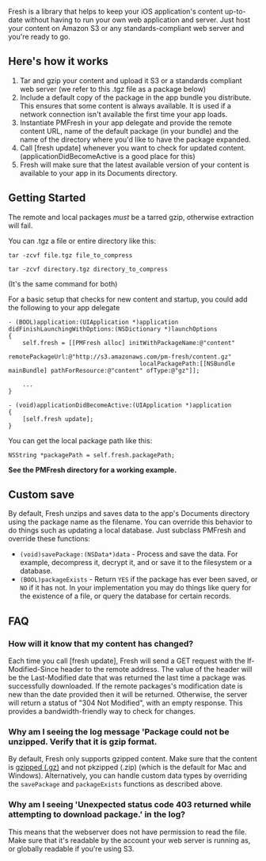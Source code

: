 Fresh is a library that helps to keep your iOS application's content up-to-date without having to run your own web application and server. Just host your content on Amazon S3 or any standards-compliant web server and you're ready to go.

## Here's how it works

1. Tar and gzip your content and upload it S3 or a standards compliant web server (we refer to this .tgz file as a package below)
2. Include a default copy of the package in the app bundle you distribute. This ensures that some content is always available. It is used if a network connection isn't available the first time your app loads.
3. Instantiate PMFresh in your app delegate and provide the remote content URL, name of the default package (in your bundle) and the name of the directory where you'd like to have the package expanded.
4. Call [fresh update] whenever you want to check for updated content. (applicationDidBecomeActive is a good place for this)
5. Fresh will make sure that the latest available version of your content is available to your app in its Documents directory.

## Getting Started

The remote and local packages *must* be a tarred gzip, otherwise extraction will fail.

You can .tgz a file or entire directory like this:

```
tar -zcvf file.tgz file_to_compress
```
```
tar -zcvf directory.tgz directory_to_compress
```
(It's the same command for both)

For a basic setup that checks for new content and startup, you could add the following to your app delegate


```objc
- (BOOL)application:(UIApplication *)application didFinishLaunchingWithOptions:(NSDictionary *)launchOptions
{
    self.fresh = [[PMFresh alloc] initWithPackageName:@"content"
                                     remotePackageUrl:@"http://s3.amazonaws.com/pm-fresh/content.gz"
                                     localPackagePath:[[NSBundle mainBundle] pathForResource:@"content" ofType:@"gz"]];
    
    ...
}

```

```objc
- (void)applicationDidBecomeActive:(UIApplication *)application
{
    [self.fresh update];
}
```

You can get the local package path like this:

```objc
NSString *packagePath = self.fresh.packagePath;
```

**See the PMFresh directory for a working example.**

## Custom save
By default, Fresh unzips and saves data to the app's Documents directory using the package name as the filename. You can override this behavior to do things such as updating a local database. Just subclass PMFresh and override these functions: 
* `(void)savePackage:(NSData*)data` - Process and save the data. For example, decompress it, decrypt it, and or save it to the filesystem or a database.
* `(BOOL)packageExists` - Return `YES` if the package has ever been saved, or `NO` if it has not. In your implementation you may do things like query for the existence of a file, or query the database for certain records.

## FAQ
### How will it know that my content has changed?
Each time you call [fresh update], Fresh will send a GET request with the If-Modified-Since header to the remote address. The value of the header will be the Last-Modified date that was returned the last time a package was successfully downloaded. If the remote packages's modification date is new than the date provided then it will be returned. Otherwise, the server will return a status of "304 Not Modified", with an empty response. This provides a bandwidth-friendly way to check for changes.
### Why am I seeing the log message 'Package could not be unzipped. Verify that it is gzip format.
By default, Fresh only supports gzipped content. Make sure that the content is [gzipped (.gz)](http://en.wikipedia.org/wiki/Gzip) and not pkzipped (.zip) (which is the default for Mac and Windows). Alternatively, you can handle custom data types by overriding the `savePackage` and `packageExists` functions as described above.
### Why am I seeing 'Unexpected status code 403 returned while attempting to download package.' in the log?
This means that the webserver does not have permission to read the file. Make sure that it's readable by the account your web server is running as, or globally readable if you're using S3.
